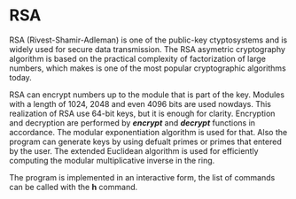 # RSA
RSA (Rivest-Shamir-Adleman) is one of the public-key ctyptosystems and is widely used for secure data transmission. The RSA asymetric cryptography algorithm is based on the practical complexity of factorization of large numbers, which makes is one of the most popular cryptographic algorithms today.

RSA can encrypt numbers up to the module that is part of the key. Modules with a length of 1024, 2048 and even 4096 bits are used nowdays. This realization of RSA use 64-bit keys, but it is enough for clarity. Encryption and decryption are performed by ***encrypt*** and ***decrypt*** functions in accordance. The modular exponentiation algorithm is used for that. Also the program can generate keys by using defualt primes or primes that entered by the user. The extended Euсlidean algorithm is used for efficiently computing the modular multiplicative inverse in the ring.

The program is implemented in an interactive form, the list of commands can be called with the **h** command.
